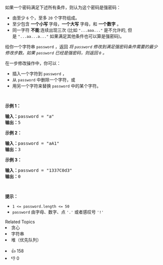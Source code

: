 <p>&nbsp;</p>
如果一个密码满足下述所有条件，则认为这个密码是强密码：

<ul>
	<li>由至少 <code>6</code> 个，至多 <code>20</code> 个字符组成。</li>
	<li>至少包含 <strong>一个小写 </strong>字母，<strong>一个大写</strong> 字母，和 <strong>一个数字</strong> 。</li>
	<li>同一字符 <strong>不能 </strong>连续出现三次 (比如 <code>"...aaa..."</code> 是不允许的, 但是&nbsp;<code>"...aa...a..."</code> 如果满足其他条件也可以算是强密码)。</li>
</ul>

<p>给你一个字符串 <code>password</code> ，返回&nbsp;<em>将 <code>password</code> 修改到满足强密码条件需要的最少修改步数。如果 <code>password</code> 已经是强密码，则返回 <code>0</code> 。</em></p>

<p>在一步修改操作中，你可以：</p>

<ul>
	<li>插入一个字符到 <code>password</code> ，</li>
	<li>从 <code>password</code> 中删除一个字符，或</li>
	<li>用另一个字符来替换 <code>password</code> 中的某个字符。</li>
</ul>

<p>&nbsp;</p>

<p><strong>示例 1：</strong></p>

<pre>
<strong>输入：</strong>password = "a"
<strong>输出：</strong>5
</pre>

<p><strong>示例 2：</strong></p>

<pre>
<strong>输入：</strong>password = "aA1"
<strong>输出：</strong>3
</pre>

<p><strong>示例 3：</strong></p>

<pre>
<strong>输入：</strong>password = "1337C0d3"
<strong>输出：</strong>0
</pre>

<p>&nbsp;</p>

<p><strong>提示：</strong></p>

<ul>
	<li><code>1 &lt;= password.length &lt;= 50</code></li>
	<li><code>password</code> 由字母、数字、点 <code>'.'</code> 或者感叹号 <code>'!'</code></li>
</ul>
<div><div>Related Topics</div><div><li>贪心</li><li>字符串</li><li>堆（优先队列）</li></div></div><br><div><li>👍 158</li><li>👎 0</li></div>